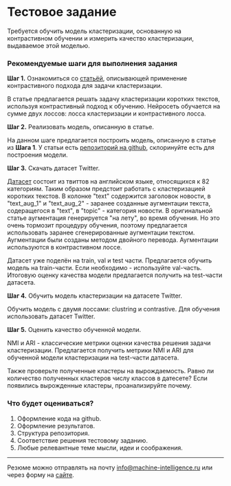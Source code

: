 # Тестовое задание
Требуется обучить модель кластеризации, основанную на контрастивном обучении и измерить качество кластеризации, выдаваемое этой моделью.


### Рекомендуемые шаги для выполнения задания  
**Шаг 1.** Ознакомиться со [статьёй](https://arxiv.org/pdf/1806.10069.pdf), описывающей применение контрастивного подхода для задачи кластеризации.  

В статье предлагается решать задачу кластеризации коротких текстов, используя контрастивный подход к обучению. Нейросеть обучается на сумме двух лоссов: лосса кластеризации и контрастивного лосса.

**Шаг 2.** Реализовать модель, описанную в статье.

На данном шаге предлагается построить модель, описанную в статье из **Шага 1**. У статьи есть [репозиторий на github](https://github.com/amazon-research/sccl), склоринуйте есть для построения модели.

**Шаг 3.** Скачать датасет Twitter.  

[Датасет](https://drive.google.com/drive/folders/1U8CZr5AgQHLfhgGiKSeg3Zd-tsXPP6i1?usp=sharing) состоит из твиттов на английском языке, относящихся к 82 категориям. Таким образом предстоит работать с кластеризацией коротких текстов. В колонке "text" содержится заголовок новости, в "text_aug_1" и "text_aug_2" - заранее созданные аугментации текста, содеращегося в "text", в "topic" - категория новости. В оригинальной статье аугментация генерируется "на лету", во время обучения. Но это очень тормозит процедуру обучения, поэтому предлагается использовать заранее сгенерированные аугментации текстом. Аугментации были созданы методом двойного перевода. Аугментации используются в контрастивном лоссе.

Датасет уже поделён на train, val и test части. Предлагается обучить модель на train-части. Если необходимо - используйте val-часть. Итоговую оценку качества модели предлагается получить на test-части датасета.

**Шаг 4.** Обучить модель кластеризации на датасете Twitter.  

Обучить модель с двумя лоссами: clustring и  contrastive. Для обучения использовать датасет Twitter.

**Шаг 5.** Оценить качество обученной модели.  

NMI и ARI - классические метрики оценки качества решения задачи кластеризации. Предлагается получить метрики NMI и ARI для обученной модели кластеризации на test-части датасета.  

Также проверьте полученные кластеры на вырождаемость. Равно ли количество полученных кластеров числу классов в датесете? Если появились вырожденные кластеры, проанализируйте почему.

### Что будет оцениваться?
1. Оформление кода на github.
2. Оформление результатов.
3. Структура репозитория.
4. Соответствие решения тестовому заданию.
5. Любые релевантные теме мысли, идеи и соображения.

---

Резюме можно отправлять на почту info@machine-intelligence.ru или через форму на [сайте](http://machine-intelligence.ru/page11641715.html#Vacancy).
